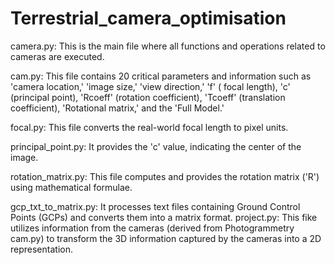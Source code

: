 # Terrestrial_camera_optimisation
camera.py: This is the main file where all functions and operations related to cameras are executed.

cam.py: This file contains 20 critical parameters and information such as 'camera location,' 'image size,' 'view direction,' 'f' ( focal length), 'c' (principal point), 'Rcoeff' (rotation coefficient), 'Tcoeff' (translation coefficient), 'Rotational matrix,' and the 'Full Model.' 

focal.py: This file converts the real-world focal length to pixel units.

principal_point.py: It provides the 'c' value, indicating the center of the image. 

rotation_matrix.py: This file computes and provides the rotation matrix ('R') using mathematical formulae. 

gcp_txt_to_matrix.py: It processes text files containing Ground Control Points (GCPs) and converts them into a matrix format. 
project.py: This fike utilizes information from the cameras (derived from Photogrammetry cam.py) to transform the 3D information captured by the cameras into a 2D representation.
